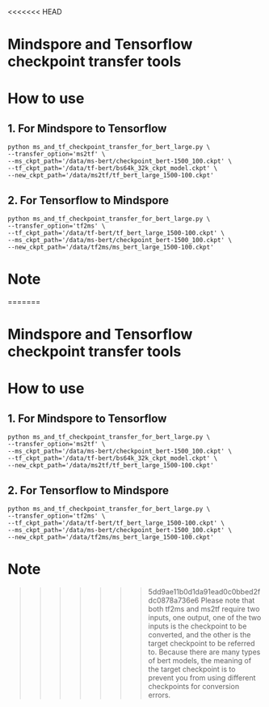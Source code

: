<<<<<<< HEAD
# Mindspore and Tensorflow checkpoint transfer tools

# How to use
## 1. For Mindspore to Tensorflow
```
python ms_and_tf_checkpoint_transfer_for_bert_large.py \
--transfer_option='ms2tf' \
--ms_ckpt_path='/data/ms-bert/checkpoint_bert-1500_100.ckpt' \
--tf_ckpt_path='/data/tf-bert/bs64k_32k_ckpt_model.ckpt' \
--new_ckpt_path='/data/ms2tf/tf_bert_large_1500-100.ckpt'
```
## 2. For Tensorflow to Mindspore
```
python ms_and_tf_checkpoint_transfer_for_bert_large.py \
--transfer_option='tf2ms' \
--tf_ckpt_path='/data/tf-bert/tf_bert_large_1500-100.ckpt' \
--ms_ckpt_path='/data/ms-bert/checkpoint_bert-1500_100.ckpt' \
--new_ckpt_path='/data/tf2ms/ms_bert_large_1500-100.ckpt'
```

# Note
=======
# Mindspore and Tensorflow checkpoint transfer tools

# How to use
## 1. For Mindspore to Tensorflow
```
python ms_and_tf_checkpoint_transfer_for_bert_large.py \
--transfer_option='ms2tf' \
--ms_ckpt_path='/data/ms-bert/checkpoint_bert-1500_100.ckpt' \
--tf_ckpt_path='/data/tf-bert/bs64k_32k_ckpt_model.ckpt' \
--new_ckpt_path='/data/ms2tf/tf_bert_large_1500-100.ckpt'
```
## 2. For Tensorflow to Mindspore
```
python ms_and_tf_checkpoint_transfer_for_bert_large.py \
--transfer_option='tf2ms' \
--tf_ckpt_path='/data/tf-bert/tf_bert_large_1500-100.ckpt' \
--ms_ckpt_path='/data/ms-bert/checkpoint_bert-1500_100.ckpt' \
--new_ckpt_path='/data/tf2ms/ms_bert_large_1500-100.ckpt'
```

# Note
>>>>>>> 5dd9ae11b0d1da91ead0c0bbed2fdc0878a736e6
Please note that both tf2ms and ms2tf require two inputs, one output, one of the two inputs is the checkpoint to be converted, and the other is the target checkpoint to be referred to. Because there are many types of bert models, the meaning of the target checkpoint is to prevent you from using different checkpoints for conversion errors.